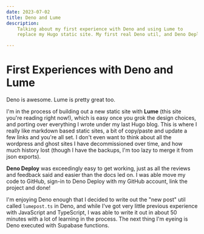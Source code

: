```yaml
---
date: 2023-07-02
title: Deno and Lume
description: 
    Talking about my first experience with Deno and using Lume to 
    replace my Hugo static site. My first real Deno util, and Deno Deploy comments.

---
```

# First Experiences with Deno and Lume

Deno is awesome. Lume is pretty great too.

I'm in the process of building out a new static site with **Lume** (this site you're reading right now!), which is easy once you grok the design choices, and porting over everything I wrote under my last Hugo blog. This is where I really like markdown based static sites, a bit of copy/paste and update a few links and you're all set. I don't even want to think about all the wordpress and ghost sites I have decommissioned over time, and how much history lost (though I have the backups, I'm too lazy to merge it from json exports).

**Deno Deploy** was exceedingly easy to get working, just as all the reviews and feedback said and easier than the docs led on. I was able move my code to GitHub, sign-in to Deno Deploy with my GitHub account, link the project and done!

I'm enjoying Deno enough that I decided to write out the "new post" util called `lumepost.ts` in Deno, and while I've got very little previous experience with JavaScript and TypeScript, I was able to write it out in about 50 minutes with a lot of learning in the process. The next thing I'm eyeing is Deno executed with Supabase functions.